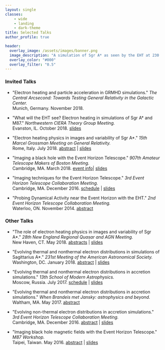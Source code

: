 ```yaml
---
layout: single
classes:
    - wide
    - landing
    - dark-theme
title: Selected Talks
author_profile: true

header:
  overlay_image: /assets/images/banner.png
  image_description: "A simulation of Sgr A* as seen by the EHT at 230 GHz" 
  overlay_color: "#000"
  overlay_filter: "0.5"
---
```

### Invited Talks

* "Electron heating and particle acceleration in GRMHD simulations." _The Central Arcsecond: Towards Testing General Relativity in the Galactic Center._  
 Munich, Germany. November 2018.

* "What will the EHT see? Electron heating in simulations of Sgr A* and M87." _Northwestern CIERA Theory Group Meeting._  
 Evanston, IL. October 2018.
 [slides](/assets/pdfs/ciera_pres_achael.pdf)

* "Electron heating physics in images and variability of Sgr A*." _15th Marcel Grossman Meeting on General Relativity._  
 Rome, Italy. July 2018.
 [abstract](http://dbserver.icra.it:8080/mg15/FMPro?-db=3%5ftalk%5fmg15%5f.fp5&-format=riassunto2.htm&-lay=talk%5freg&-sortfield=order2&ps%3a%3aweb%5fcode=3125747397&main%5f1%3a%3aAttivo=Yes&talk%5faccept=Yes&flag=1&-max=50&-recid=33087&-find=) |
 [slides](/assets/pdfs/mgxv_pres_achael.pdf)

* "Imaging a black hole with the Event Horizon Telescope." _907th Amateur Telescope Makers of Boston Meeting._  
 Cambridge, MA. March 2018.
 [event info](http://www.atmob.org/content.aspx?page_id=4002&club_id=71141&item_id=733606)|
 [slides](/assets/pdfs/achael_atmob_2018.pdf)

* "Imaging techniques for the Event Horizon Telescope." _3rd Event Horizon Telescope Collaboration  Meeting._  
 Cambridge, MA. December 2016.
 [schedule](https://www.cfa.harvard.edu/sma/EHT2016/program/) |
 [slides](/assets/pdfs/achael_imaging_workshop_2016.pdf)

* "Probing Dynamical Activity near the Event Horizon with the EHT." _2nd Event Horizon Telescope Collaboration Meeting._  
 Waterloo, ON. November 2014.
 [abstract](https://www.perimeterinstitute.ca/conferences/eht-2014)


### Other Talks
* "The role of electron heating physics in images and variability of Sgr A*." _28th New England Regional Quasar and AGN Meeting._  
 New Haven, CT. May 2018.
 [abstracts](https://static1.squarespace.com/static/57c9b48e1b631b679cdeac1a/t/5b041bfd03ce64928f6bd910/1526995965432/NERQUAM_Program.pdf) |
 [slides](/assets/pdfs/achael_nerquam_5_23_18.pdf)
 
* "Evolving thermal and nonthermal electron distributions in simulations of Sagittarius A*." _231st Meeting of the American Astronomical Society._  
 Washington, DC. January 2018.
 [abstract](https://ui.adsabs.harvard.edu/#abs/2018AAS...23131104C/abstract) |
 [slides](/assets/pdfs/achael_aas_2018.pdf)

* "Evolving thermal and nonthermal electron distributions in accretion simulations." _13th School of Modern Astrophysics._  
 Moscow, Russia. July 2017.
 [schedule](http://astrosoma.ru/index.php/previous-schools/13a/timetable) |
 [slides](/assets/pdfs/achael_soma_2017_mipt.pdf)

* "Evolving thermal and nonthermal electron distributions in accretion simulations." _When Brandeis met Jansky: astrophysics and beyond._  
 Waltham, MA. May 2017.
 [abstract](http://www.slac.stanford.edu/~teddy/Brandeis/abstracts.html) 

* "Evolving non-thermal electron distributions in accretion simulations." _3rd Event Horizon Telescope Collaboration Meeting._  
 Cambridge, MA. December 2016.
 [abstract](https://www.cfa.harvard.edu/sma/EHT2016/abstracts/index.html#AC) |
 [slides](/assets/pdfs/achael_EHT2016_nonthermal.pdf)

* "Imaging black hole magnetic fields with the Event Horizon Telescope." _M87 Workshop._  
 Taipei, Taiwan. May 2016.
 [abstract](http://events.asiaa.sinica.edu.tw/workshop/20160523/abstract.php?i=dd5305796c2ce08d24eace2f149ef279) |
 [slides](http://events.asiaa.sinica.edu.tw/workshop/20160523/talk2view.php?i=dd5305796c2ce08d24eace2f149ef279)

